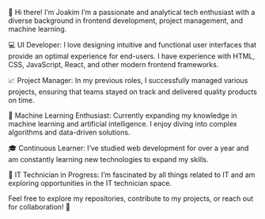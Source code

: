 👋 Hi there! I’m Joakim
I’m a passionate and analytical tech enthusiast with a diverse background in frontend development, project management, and machine learning.

💻 UI Developer: I love designing intuitive and functional user interfaces that provide an optimal experience for end-users. I have experience with HTML, CSS, JavaScript, React, and other modern frontend frameworks.

📈 Project Manager: In my previous roles, I successfully managed various projects, ensuring that teams stayed on track and delivered quality products on time.

🌱 Machine Learning Enthusiast: Currently expanding my knowledge in machine learning and artificial intelligence. I enjoy diving into complex algorithms and data-driven solutions.

🎓 Continuous Learner: I’ve studied web development for over a year and am constantly learning new technologies to expand my skills.

🔧 IT Technician in Progress: I’m fascinated by all things related to IT and am exploring opportunities in the IT technician space.

Feel free to explore my repositories, contribute to my projects, or reach out for collaboration! 🚀
